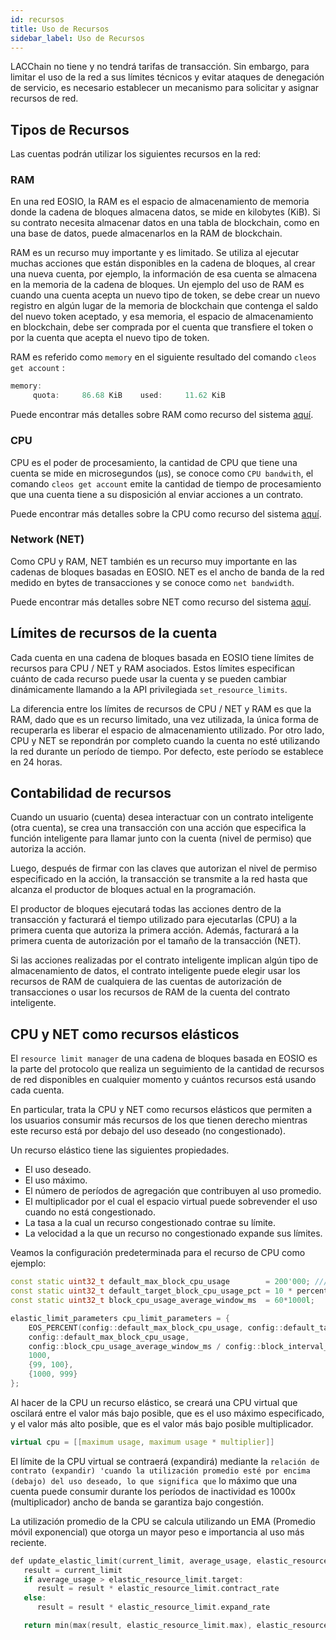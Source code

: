 ```yaml
---
id: recursos
title: Uso de Recursos
sidebar_label: Uso de Recursos
---
```


LACChain no tiene y no tendrá tarifas de transacción. Sin embargo, para limitar el uso de la red a sus límites técnicos y evitar ataques de denegación de servicio, es necesario establecer un mecanismo para solicitar y asignar recursos de red.

## Tipos de Recursos
Las cuentas podrán utilizar los siguientes recursos en la red:

### RAM
En una red EOSIO, la RAM es el espacio de almacenamiento de memoria donde la cadena de bloques almacena datos, se mide en kilobytes (KiB). Si su contrato necesita almacenar datos en una tabla de blockchain, como en una base de datos, puede almacenarlos en la RAM de blockchain.

RAM es un recurso muy importante y es limitado. Se utiliza al ejecutar muchas acciones que están disponibles en la cadena de bloques, al crear una nueva cuenta, por ejemplo, la información de esa cuenta se almacena en la memoria de la cadena de bloques. Un ejemplo del uso de RAM es cuando una cuenta acepta un nuevo tipo de token, se debe crear un nuevo registro en algún lugar de la memoria de blockchain que contenga el saldo del nuevo token aceptado, y esa memoria, el espacio de almacenamiento en blockchain, debe ser comprada por el cuenta que transfiere el token o por la cuenta que acepta el nuevo tipo de token.

RAM es referido como `memory` en el siguiente resultado del comando `cleos get account` : 
```c++
memory: 
     quota:     86.68 KiB    used:     11.62 KiB  
```

Puede encontrar más detalles sobre RAM como recurso del sistema [aquí](https://developers.eos.io/manuals/eosio.contracts/latest/key-concepts/ram).

### CPU
CPU es el poder de procesamiento, la cantidad de CPU que tiene una cuenta se mide en microsegundos (μs), se conoce como `CPU bandwith`, el comando `cleos get account` emite la cantidad de tiempo de procesamiento que una cuenta tiene a su disposición al enviar acciones a un contrato.

Puede encontrar más detalles sobre la CPU como recurso del sistema [aquí](https://developers.eos.io/manuals/eosio.contracts/latest/key-concepts/cpu).

### Network (NET)

Como CPU y RAM, NET también es un recurso muy importante en las cadenas de bloques basadas en EOSIO. NET es el ancho de banda de la red medido en bytes de transacciones y se conoce como `net bandwidth`.

Puede encontrar más detalles sobre NET como recurso del sistema [aquí](https://developers.eos.io/manuals/eosio.contracts/latest/key-concepts/net).

## Límites de recursos de la cuenta
Cada cuenta en una cadena de bloques basada en EOSIO tiene límites de recursos para CPU / NET y RAM asociados. Estos límites especifican cuánto de cada recurso puede usar la cuenta y se pueden cambiar dinámicamente llamando a la API privilegiada `set_resource_limits`.

La diferencia entre los límites de recursos de CPU / NET y RAM es que la RAM, dado que es un recurso limitado, una vez utilizada, la única forma de recuperarla es liberar el espacio de almacenamiento utilizado. Por otro lado, CPU y NET se repondrán por completo cuando la cuenta no esté utilizando la red durante un período de tiempo. Por defecto, este período se establece en 24 horas.

## Contabilidad de recursos
Cuando un usuario (cuenta) desea interactuar con un contrato inteligente (otra cuenta), se crea una transacción con una acción que especifica la función inteligente para llamar junto con la cuenta (nivel de permiso) que autoriza la acción.

Luego, después de firmar con las claves que autorizan el nivel de permiso especificado en la acción, la transacción se transmite a la red hasta que alcanza el productor de bloques actual en la programación.

El productor de bloques ejecutará todas las acciones dentro de la transacción y facturará el tiempo utilizado para ejecutarlas (CPU) a la primera cuenta que autoriza la primera acción. Además, facturará a la primera cuenta de autorización por el tamaño de la transacción (NET).

Si las acciones realizadas por el contrato inteligente implican algún tipo de almacenamiento de datos, el contrato inteligente puede elegir usar los recursos de RAM de cualquiera de las cuentas de autorización de transacciones o usar los recursos de RAM de la cuenta del contrato inteligente.

## CPU y NET como recursos elásticos
El `resource limit manager` de una cadena de bloques basada en EOSIO es la parte del protocolo que realiza un seguimiento de la cantidad de recursos de red disponibles en cualquier momento y cuántos recursos está usando cada cuenta.

En particular, trata la CPU y NET como recursos elásticos que permiten a los usuarios consumir más recursos de los que tienen derecho mientras este recurso está por debajo del uso deseado (no congestionado).

Un recurso elástico tiene las siguientes propiedades.

* El uso deseado.
* El uso máximo.
* El número de períodos de agregación que contribuyen al uso promedio.
* El multiplicador por el cual el espacio virtual puede sobrevender el uso cuando no está congestionado.
* La tasa a la cual un recurso congestionado contrae su límite.
* La velocidad a la que un recurso no congestionado expande sus límites.

Veamos la configuración predeterminada para el recurso de CPU como ejemplo:

```c++
const static uint32_t default_max_block_cpu_usage        = 200'000; /// max block cpu usage in microseconds
const static uint32_t default_target_block_cpu_usage_pct = 10 * percent_1;
const static uint32_t block_cpu_usage_average_window_ms  = 60*1000l;
```

```c++
elastic_limit_parameters cpu_limit_parameters = {
    EOS_PERCENT(config::default_max_block_cpu_usage, config::default_target_block_cpu_usage_pct), //10% of 200ms
    config::default_max_block_cpu_usage,                                                          //200ms
    config::block_cpu_usage_average_window_ms / config::block_interval_ms,                        //60s (120 blocks)
    1000,                                                                                         //x1000 multiplier
    {99, 100},                                                                                    //contract ratio 0.99 
    {1000, 999}                                                                                   //expand ratio 1.001
};
```

Al hacer de la CPU un recurso elástico, se creará una CPU virtual que oscilará entre el valor más bajo posible, que es el uso máximo especificado, y el valor más alto posible, que es el valor más bajo posible multiplicador.

```c++
virtual cpu = [[maximum usage, maximum usage * multiplier]]
```

El límite de la CPU virtual se contraerá (expandirá) mediante la `relación de contrato (expandir) 'cuando la utilización promedio esté por encima (debajo) del uso deseado, lo que significa que` lo máximo que una cuenta puede consumir durante los períodos de inactividad es 1000x (multiplicador) ancho de banda se garantiza bajo congestión.

La utilización promedio de la CPU se calcula utilizando un EMA (Promedio móvil exponencial) que otorga un mayor peso e importancia al uso más reciente.

```c++
def update_elastic_limit(current_limit, average_usage, elastic_resource_limit) {
   result = current_limit
   if average_usage > elastic_resource_limit.target:
      result = result * elastic_resource_limit.contract_rate
   else:
      result = result * elastic_resource_limit.expand_rate

   return min(max(result, elastic_resource_limit.max), elastic_resource_limit.max * elastic_resource_limit.max_multiplier)
```


